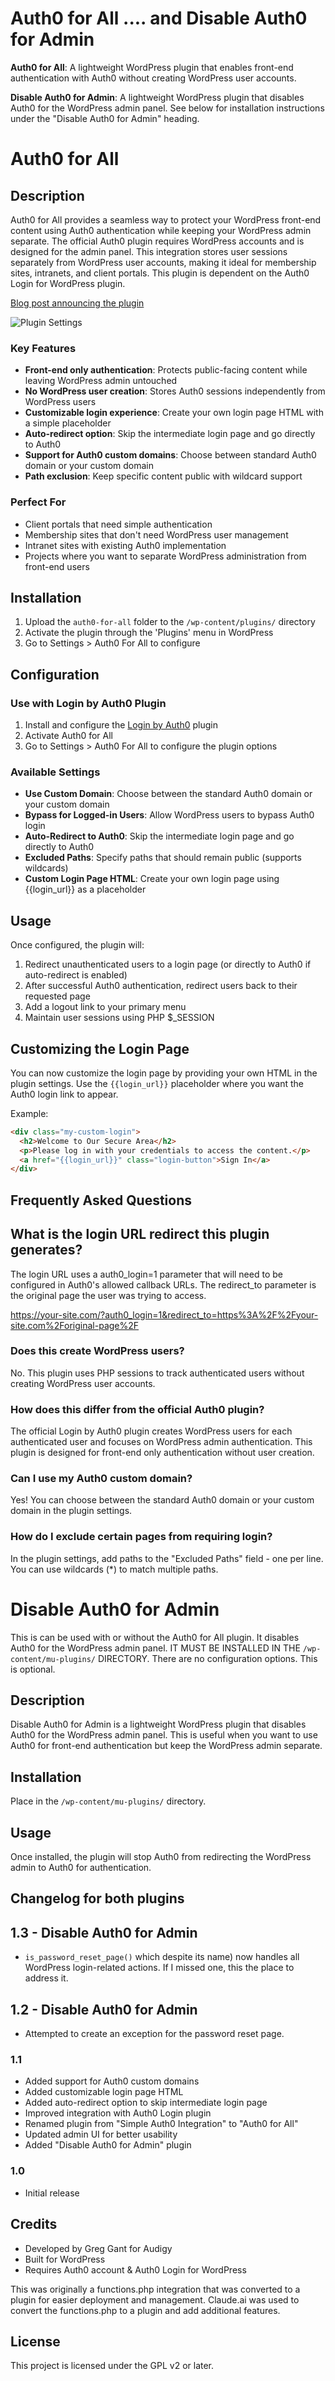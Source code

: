 # Auth0 for All .... and Disable Auth0 for Admin

**Auth0 for All**: A lightweight WordPress plugin that enables front-end authentication with Auth0 without creating WordPress user accounts.  

**Disable Auth0 for Admin**: A lightweight WordPress plugin that disables Auth0 for the WordPress admin panel. See below for installation instructions under the "Disable Auth0 for Admin" heading.

# Auth0 for All

## Description

Auth0 for All provides a seamless way to protect your WordPress front-end content using Auth0 authentication while keeping your WordPress admin separate. The official Auth0 plugin requires WordPress accounts and is designed for the admin panel. This integration stores user sessions separately from WordPress user accounts, making it ideal for membership sites, intranets, and client portals. This plugin is dependent on the Auth0 Login for WordPress plugin.

[Blog post announcing the plugin](https://blog.greggant.com/posts/2025/03/10/wordpress-auth0-for-all-users-without-wp-accounts.html)

![Plugin Settings](https://blog.greggant.com/images/posts/2025-03-11-auth0-for-all.png)

### Key Features

- **Front-end only authentication**: Protects public-facing content while leaving WordPress admin untouched
- **No WordPress user creation**: Stores Auth0 sessions independently from WordPress users
- **Customizable login experience**: Create your own login page HTML with a simple placeholder
- **Auto-redirect option**: Skip the intermediate login page and go directly to Auth0
- **Support for Auth0 custom domains**: Choose between standard Auth0 domain or your custom domain
- **Path exclusion**: Keep specific content public with wildcard support

### Perfect For

- Client portals that need simple authentication
- Membership sites that don't need WordPress user management
- Intranet sites with existing Auth0 implementation
- Projects where you want to separate WordPress administration from front-end users

## Installation

1. Upload the `auth0-for-all` folder to the `/wp-content/plugins/` directory
2. Activate the plugin through the 'Plugins' menu in WordPress
3. Go to Settings > Auth0 For All to configure

## Configuration

### Use with Login by Auth0 Plugin

1. Install and configure the [Login by Auth0](https://wordpress.org/plugins/auth0/) plugin
2. Activate Auth0 for All
3. Go to Settings > Auth0 For All to configure the plugin options

### Available Settings

- **Use Custom Domain**: Choose between the standard Auth0 domain or your custom domain
- **Bypass for Logged-in Users**: Allow WordPress users to bypass Auth0 login
- **Auto-Redirect to Auth0**: Skip the intermediate login page and go directly to Auth0
- **Excluded Paths**: Specify paths that should remain public (supports wildcards)
- **Custom Login Page HTML**: Create your own login page using {{login_url}} as a placeholder

## Usage

Once configured, the plugin will:

1. Redirect unauthenticated users to a login page (or directly to Auth0 if auto-redirect is enabled)
2. After successful Auth0 authentication, redirect users back to their requested page
3. Add a logout link to your primary menu
4. Maintain user sessions using PHP $_SESSION

## Customizing the Login Page

You can now customize the login page by providing your own HTML in the plugin settings. Use the `{{login_url}}` placeholder where you want the Auth0 login link to appear.

Example:
```html
<div class="my-custom-login">
  <h2>Welcome to Our Secure Area</h2>
  <p>Please log in with your credentials to access the content.</p>
  <a href="{{login_url}}" class="login-button">Sign In</a>
</div>
```

## Frequently Asked Questions

## What is the login URL redirect this plugin generates?

The login URL uses a auth0_login=1 parameter that will need to be configured in Auth0's allowed callback URLs. The redirect_to parameter is the original page the user was trying to access.

https://your-site.com/?auth0_login=1&redirect_to=https%3A%2F%2Fyour-site.com%2Foriginal-page%2F

### Does this create WordPress users?

No. This plugin uses PHP sessions to track authenticated users without creating WordPress user accounts.

### How does this differ from the official Auth0 plugin?

The official Login by Auth0 plugin creates WordPress users for each authenticated user and focuses on WordPress admin authentication. This plugin is designed for front-end only authentication without user creation.

### Can I use my Auth0 custom domain?

Yes! You can choose between the standard Auth0 domain or your custom domain in the plugin settings.

### How do I exclude certain pages from requiring login?

In the plugin settings, add paths to the "Excluded Paths" field - one per line. You can use wildcards (*) to match multiple paths.

# Disable Auth0 for Admin

This is can be used with or without the Auth0 for All plugin. It disables Auth0 for the WordPress admin panel. IT MUST BE INSTALLED IN THE `/wp-content/mu-plugins/` DIRECTORY. There are no configuration options. This is optional.

## Description

Disable Auth0 for Admin is a lightweight WordPress plugin that disables Auth0 for the WordPress admin panel. This is useful when you want to use Auth0 for front-end authentication but keep the WordPress admin separate.

## Installation

Place in the `/wp-content/mu-plugins/` directory.

## Usage

Once installed, the plugin will stop Auth0 from redirecting the WordPress admin to Auth0 for authentication.

## Changelog for both plugins

## 1.3 - Disable Auth0 for Admin
- `is_password_reset_page()` which despite its name) now handles all WordPress login-related actions. If I missed one, this the place to address it.

## 1.2 - Disable Auth0 for Admin
- Attempted to create an exception for the password reset page.

### 1.1
- Added support for Auth0 custom domains
- Added customizable login page HTML
- Added auto-redirect option to skip intermediate login page
- Improved integration with Auth0 Login plugin
- Renamed plugin from "Simple Auth0 Integration" to "Auth0 for All"
- Updated admin UI for better usability
- Added "Disable Auth0 for Admin" plugin

### 1.0
- Initial release

## Credits

- Developed by Greg Gant for Audigy
- Built for WordPress
- Requires Auth0 account & Auth0 Login for WordPress

This was originally a functions.php integration that was converted to a plugin for easier deployment and management. Claude.ai was used to convert the functions.php to a plugin and add additional features.

## License

This project is licensed under the GPL v2 or later.